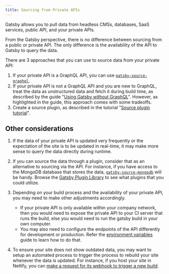 ```yaml
---
title: Sourcing from Private APIs
---
```


Gatsby allows you to pull data from headless CMSs, databases, SaaS services, public API, and your private APIs.

From the Gatsby perspective, there is no difference between sourcing from a public or private API. The only difference is the availability of the API to Gatsby to query the data.

There are 3 approaches that you can use to source data from your private API:

1. If your private API is a GraphQL API, you can use [`gatsby-source-graphql`](/packages/gatsby-source-graphql/).
2. If your private API is not a GraphQL API and you are new to GraphQL, treat the data as unstructured data and fetch it during build time, as described by the guide "[Using Gatsby without GraphQL](/docs/using-gatsby-without-graphql/)". However, as highlighted in the guide, this approach comes with some tradeoffs.
3. Create a source plugin, as described in the tutorial "[Source plugin tutorial](/docs/tutorial/pixabay-source-plugin-tutorial.md)".

## Other considerations

1. If the data of your private API is updated very frequently or the expectation of the site is to be updated in real-time, it may make more sense to query the data directly during runtime.

2. If you can source the data through a plugin, consider that as an alternative to sourcing via the API. For instance, if you have access to the MongoDB database that stores the data, [`gatsby-source-mongodb`](/packages/gatsby-source-mongodb/) will be handy. Browse the [Gatsby Plugin Library](/plugins/) to see what plugins that you could utilize.

3. Depending on your build process and the availability of your private API, you may need to make other adjustments accordingly.

   - If your private API is only available within your company network, then you would need to expose the private API to your CI server that runs the build, else you would need to run the gatsby build in your own computer.
   - You may also need to configure the endpoints of the API differently for development or production. Refer the [environment variables](/docs/environment-variables/) guide to learn how to do that.

4. To ensure your site does not show outdated data, you may want to setup an automated process to trigger the process to rebuild your site whenever the data is updated. For instance, if you host your site in Netlify, you can [make a request for its webhook to trigger a new build](https://www.netlify.com/docs/webhooks/).
